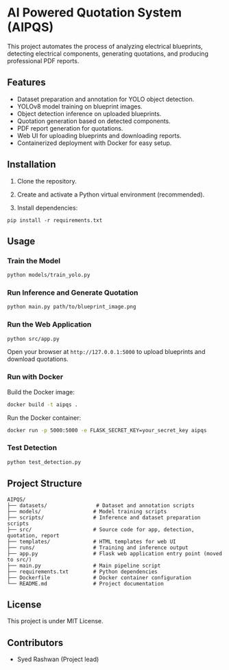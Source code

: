 # AI Powered Quotation System (AIPQS)

This project automates the process of analyzing electrical blueprints, detecting electrical components, generating quotations, and producing professional PDF reports.

## Features

- Dataset preparation and annotation for YOLO object detection.
- YOLOv8 model training on blueprint images.
- Object detection inference on uploaded blueprints.
- Quotation generation based on detected components.
- PDF report generation for quotations.
- Web UI for uploading blueprints and downloading reports.
- Containerized deployment with Docker for easy setup.

## Installation

1. Clone the repository.

2. Create and activate a Python virtual environment (recommended).

3. Install dependencies:

```
pip install -r requirements.txt
```

## Usage

### Train the Model

```bash
python models/train_yolo.py
```

### Run Inference and Generate Quotation

```bash
python main.py path/to/blueprint_image.png
```

### Run the Web Application

```bash
python src/app.py
```

Open your browser at `http://127.0.0.1:5000` to upload blueprints and download quotations.

### Run with Docker

Build the Docker image:

```bash
docker build -t aipqs .
```

Run the Docker container:

```bash
docker run -p 5000:5000 -e FLASK_SECRET_KEY=your_secret_key aipqs
```

### Test Detection

```bash
python test_detection.py
```

## Project Structure

```plaintext
AIPQS/
├── datasets/                # Dataset and annotation scripts
├── models/                 # Model training scripts
├── scripts/                # Inference and dataset preparation scripts
├── src/                    # Source code for app, detection, quotation, report
├── templates/              # HTML templates for web UI
├── runs/                   # Training and inference output
├── app.py                  # Flask web application entry point (moved to src/)
├── main.py                 # Main pipeline script
├── requirements.txt        # Python dependencies
├── Dockerfile              # Docker container configuration
└── README.md               # Project documentation
```

## License

This project is under MIT License.

## Contributors
- Syed Rashwan (Project lead)
